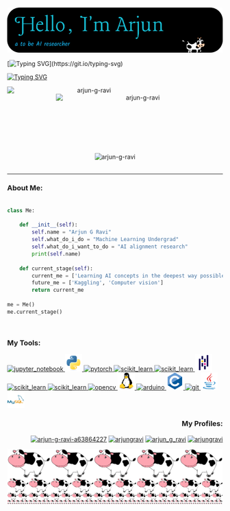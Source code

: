 ![MasterHead](https://raw.githubusercontent.com/Arjun-G-Ravi/Arjun-G-Ravi/main/new_image.png)

[![Typing SVG](https://readme-typing-svg.demolab.com?font=Fira+Code&size=25&duration=3000&pause=100000&center=false&vCenter=true&width=900&height=50&lines=I'm+in+love+with+.+.+.)](https://git.io/typing-svg)

[![Typing SVG](https://readme-typing-svg.demolab.com?font=Fira+Code&size=40&duration=3000&pause=1000&center=true&vCenter=true&width=900&height=50&lines=Machine+Learning;Deep+Learning;AI+Alignment;Leetcoding;Robotics;Distance+Running;Cows;Large+Language+Models;Artificial+Intelligence)](https://git.io/typing-svg)

<p align=center>
  <div align=center>
    <a  title="Go to Source">
      <img align="left" width=390 src="https://github-readme-streak-stats.herokuapp.com/?user=arjun-g-ravi&theme=react" alt="arjun-g-ravi" />
    </a>
    <a  title="Go to Source">
      <img align="right" width=390 src="https://github-readme-stats.vercel.app/api?username=arjun-g-ravi&show_icons=true&theme=react&locale=en&include_all_commits=true" alt="arjun-g-ravi" />
    </a>
  </div>
  <br><br><br><br><br><br><br><br><br>
  <div align=center>
    <a>
      <img width=325 align="center" src="https://github-readme-stats.vercel.app/api/top-langs?username=arjun-g-ravi&show_icons=true&locale=en&theme=react" alt="arjun-g-ravi" />
    </a>
  </div>
  <br>
</p>
<hr>


<h3 align="left">About Me:</h3>

```python

class Me:

    def __init__(self):
        self.name = "Arjun G Ravi"
        self.what_do_i_do = "Machine Learning Undergrad"
        self.what_do_i_want_to_do = "AI alignment research"
        print(self.name)

    def current_stage(self):
        current_me = ['Learning AI concepts in the deepest way possible - focused on NLP','Finetuning LLMs','Leetcoding']
        future_me = ['Kaggling', 'Computer vision']
        return current_me
    
me = Me()
me.current_stage()

```
<br>

<h3 align="left">My Tools:</h3>
<p align="left"> 
<a href="https://jupyter.org/" target="_blank" rel="noreferrer"> <img src="https://jupyter.org/assets/homepage/main-logo.svg" alt="jupyter_notebook" width="40" height="40"/> </a> 
<a href="https://www.python.org" target="_blank" rel="noreferrer"> <img src="https://raw.githubusercontent.com/devicons/devicon/master/icons/python/python-original.svg" alt="python" width="40" height="40"/> </a> 
<a href="https://pytorch.org/" target="_blank" rel="noreferrer"> <img src="https://www.vectorlogo.zone/logos/pytorch/pytorch-icon.svg" alt="pytorch" width="40" height="40"/> </a> 
<a href="https://huggingface.co/" target="_blank" rel="noreferrer"> <img src="https://huggingface.co/front/assets/huggingface_logo-noborder.svg" alt="scikit_learn" width="40" height="40"/> </a> 
<a href="https://numpy.org/" target="_blank" rel="noreferrer"> <img src="https://numpy.org/images/logo.svg" alt="scikit_learn" width="40" height="40"/> </a>
<a href="https://pandas.pydata.org/" target="_blank" rel="noreferrer"> <img src="https://raw.githubusercontent.com/devicons/devicon/2ae2a900d2f041da66e950e4d48052658d850630/icons/pandas/pandas-original.svg" alt="pandas" width="40" height="40"/> </a> 
<a href="https://scikit-learn.org/" target="_blank" rel="noreferrer"> <img src="https://upload.wikimedia.org/wikipedia/commons/0/05/Scikit_learn_logo_small.svg" alt="scikit_learn" width="40" height="40"/> </a>
<a href="https://matplotlib.org/" target="_blank" rel="noreferrer"> <img src="https://matplotlib.org/_static/images/documentation.svg" alt="scikit_learn" width="40" height="40"/> </a>
<a href="https://opencv.org/" target="_blank" rel="noreferrer"> <img src="https://www.vectorlogo.zone/logos/opencv/opencv-icon.svg" alt="opencv" width="40" height="40"/> </a> 
<a href="https://www.linux.org/" target="_blank" rel="noreferrer"> <img src="https://raw.githubusercontent.com/devicons/devicon/master/icons/linux/linux-original.svg" alt="linux" width="40" height="40"/> </a> 
<a href="https://www.arduino.cc/" target="_blank" rel="noreferrer"> <img src="https://cdn.worldvectorlogo.com/logos/arduino-1.svg" alt="arduino" width="40" height="40"/> </a> 
<a href="https://www.cprogramming.com/" target="_blank" rel="noreferrer"> <img src="https://raw.githubusercontent.com/devicons/devicon/master/icons/c/c-original.svg" alt="c" width="40" height="40"/> </a> 
<a href="https://git-scm.com/" target="_blank" rel="noreferrer"> <img src="https://www.vectorlogo.zone/logos/git-scm/git-scm-icon.svg" alt="git" width="40" height="40"/> </a> 
<a href="https://www.java.com" target="_blank" rel="noreferrer"> <img src="https://raw.githubusercontent.com/devicons/devicon/master/icons/java/java-original.svg" alt="java" width="40" height="40"/> </a> 
<a href="https://www.mysql.com/" target="_blank" rel="noreferrer"> <img src="https://raw.githubusercontent.com/devicons/devicon/master/icons/mysql/mysql-original-wordmark.svg" alt="mysql" width="40" height="40"/> </a> 
</p>

<h3 align="right">My Profiles:</h3>
<p align="right">
<a href="https://linkedin.com/in/arjun-g-ravi-a63864227" target="blank"><img align="center" src="https://raw.githubusercontent.com/rahuldkjain/github-profile-readme-generator/master/src/images/icons/Social/linked-in-alt.svg" alt="arjun-g-ravi-a63864227" height="30" width="40" /></a>
<a href="https://kaggle.com/arjungravi" target="blank"><img align="center" src="https://raw.githubusercontent.com/rahuldkjain/github-profile-readme-generator/master/src/images/icons/Social/kaggle.svg" alt="arjungravi" height="30" width="40" /></a>
<a href="https://www.leetcode.com/arjun_g_ravi" target="blank"><img align="center" src="https://raw.githubusercontent.com/rahuldkjain/github-profile-readme-generator/master/src/images/icons/Social/leet-code.svg" alt="arjun_g_ravi" height="30" width="40" /></a>
<a href="https://huggingface.co/Arjun-G-Ravi" target="blank"><img align="center" src="https://huggingface.co/front/assets/huggingface_logo-noborder.svg" alt="arjungravi" height="40" width="40" /></a>
</p>



<!-- Cows -->
<img align="left" src="https://github.com/Arjun-G-Ravi/Arjun-G-Ravi/blob/main/Za9e.gif" alt="Metrics" width="20%">
<img align="left" src="https://github.com/Arjun-G-Ravi/Arjun-G-Ravi/blob/main/Za9e.gif" alt="Metrics" width="20%">
<img align="left" src="https://github.com/Arjun-G-Ravi/Arjun-G-Ravi/blob/main/Za9e.gif" alt="Metrics" width="20%">
<img align="left" src="https://github.com/Arjun-G-Ravi/Arjun-G-Ravi/blob/main/Za9e.gif" alt="Metrics" width="20%">
<img align="left" src="https://github.com/Arjun-G-Ravi/Arjun-G-Ravi/blob/main/Za9e.gif" alt="Metrics" width="20%">

<img align="left" src="https://github.com/Arjun-G-Ravi/Arjun-G-Ravi/blob/main/Za9e.gif" alt="Metrics" width="10%">
<img align="left" src="https://github.com/Arjun-G-Ravi/Arjun-G-Ravi/blob/main/Za9e.gif" alt="Metrics" width="10%">
<img align="left" src="https://github.com/Arjun-G-Ravi/Arjun-G-Ravi/blob/main/Za9e.gif" alt="Metrics" width="10%">
<img align="left" src="https://github.com/Arjun-G-Ravi/Arjun-G-Ravi/blob/main/Za9e.gif" alt="Metrics" width="10%">
<img align="left" src="https://github.com/Arjun-G-Ravi/Arjun-G-Ravi/blob/main/Za9e.gif" alt="Metrics" width="10%">
<img align="left" src="https://github.com/Arjun-G-Ravi/Arjun-G-Ravi/blob/main/Za9e.gif" alt="Metrics" width="10%">
<img align="left" src="https://github.com/Arjun-G-Ravi/Arjun-G-Ravi/blob/main/Za9e.gif" alt="Metrics" width="10%">
<img align="left" src="https://github.com/Arjun-G-Ravi/Arjun-G-Ravi/blob/main/Za9e.gif" alt="Metrics" width="10%">
<img align="left" src="https://github.com/Arjun-G-Ravi/Arjun-G-Ravi/blob/main/Za9e.gif" alt="Metrics" width="10%">
<img align="left" src="https://github.com/Arjun-G-Ravi/Arjun-G-Ravi/blob/main/Za9e.gif" alt="Metrics" width="10%">

<img align="left" src="https://github.com/Arjun-G-Ravi/Arjun-G-Ravi/blob/main/Za9e.gif" alt="Metrics" width="5%">
<img align="left" src="https://github.com/Arjun-G-Ravi/Arjun-G-Ravi/blob/main/Za9e.gif" alt="Metrics" width="5%">
<img align="left" src="https://github.com/Arjun-G-Ravi/Arjun-G-Ravi/blob/main/Za9e.gif" alt="Metrics" width="5%">
<img align="left" src="https://github.com/Arjun-G-Ravi/Arjun-G-Ravi/blob/main/Za9e.gif" alt="Metrics" width="5%">
<img align="left" src="https://github.com/Arjun-G-Ravi/Arjun-G-Ravi/blob/main/Za9e.gif" alt="Metrics" width="5%">
<img align="left" src="https://github.com/Arjun-G-Ravi/Arjun-G-Ravi/blob/main/Za9e.gif" alt="Metrics" width="5%">
<img align="left" src="https://github.com/Arjun-G-Ravi/Arjun-G-Ravi/blob/main/Za9e.gif" alt="Metrics" width="5%">
<img align="left" src="https://github.com/Arjun-G-Ravi/Arjun-G-Ravi/blob/main/Za9e.gif" alt="Metrics" width="5%">
<img align="left" src="https://github.com/Arjun-G-Ravi/Arjun-G-Ravi/blob/main/Za9e.gif" alt="Metrics" width="5%">
<img align="left" src="https://github.com/Arjun-G-Ravi/Arjun-G-Ravi/blob/main/Za9e.gif" alt="Metrics" width="5%">
<img align="left" src="https://github.com/Arjun-G-Ravi/Arjun-G-Ravi/blob/main/Za9e.gif" alt="Metrics" width="5%">
<img align="left" src="https://github.com/Arjun-G-Ravi/Arjun-G-Ravi/blob/main/Za9e.gif" alt="Metrics" width="5%">
<img align="left" src="https://github.com/Arjun-G-Ravi/Arjun-G-Ravi/blob/main/Za9e.gif" alt="Metrics" width="5%">
<img align="left" src="https://github.com/Arjun-G-Ravi/Arjun-G-Ravi/blob/main/Za9e.gif" alt="Metrics" width="5%">
<img align="left" src="https://github.com/Arjun-G-Ravi/Arjun-G-Ravi/blob/main/Za9e.gif" alt="Metrics" width="5%">
<img align="left" src="https://github.com/Arjun-G-Ravi/Arjun-G-Ravi/blob/main/Za9e.gif" alt="Metrics" width="5%">
<img align="left" src="https://github.com/Arjun-G-Ravi/Arjun-G-Ravi/blob/main/Za9e.gif" alt="Metrics" width="5%">
<img align="left" src="https://github.com/Arjun-G-Ravi/Arjun-G-Ravi/blob/main/Za9e.gif" alt="Metrics" width="5%">
<img align="left" src="https://github.com/Arjun-G-Ravi/Arjun-G-Ravi/blob/main/Za9e.gif" alt="Metrics" width="5%">
<img align="left" src="https://github.com/Arjun-G-Ravi/Arjun-G-Ravi/blob/main/Za9e.gif" alt="Metrics" width="5%">

<img align="left" src="https://github.com/Arjun-G-Ravi/Arjun-G-Ravi/blob/main/Za9e.gif" alt="Metrics" width="2%">
<img align="left" src="https://github.com/Arjun-G-Ravi/Arjun-G-Ravi/blob/main/Za9e.gif" alt="Metrics" width="2%">
<img align="left" src="https://github.com/Arjun-G-Ravi/Arjun-G-Ravi/blob/main/Za9e.gif" alt="Metrics" width="2%">
<img align="left" src="https://github.com/Arjun-G-Ravi/Arjun-G-Ravi/blob/main/Za9e.gif" alt="Metrics" width="2%">
<img align="left" src="https://github.com/Arjun-G-Ravi/Arjun-G-Ravi/blob/main/Za9e.gif" alt="Metrics" width="2%">
<img align="left" src="https://github.com/Arjun-G-Ravi/Arjun-G-Ravi/blob/main/Za9e.gif" alt="Metrics" width="2%">
<img align="left" src="https://github.com/Arjun-G-Ravi/Arjun-G-Ravi/blob/main/Za9e.gif" alt="Metrics" width="2%">
<img align="left" src="https://github.com/Arjun-G-Ravi/Arjun-G-Ravi/blob/main/Za9e.gif" alt="Metrics" width="2%">
<img align="left" src="https://github.com/Arjun-G-Ravi/Arjun-G-Ravi/blob/main/Za9e.gif" alt="Metrics" width="2%">
<img align="left" src="https://github.com/Arjun-G-Ravi/Arjun-G-Ravi/blob/main/Za9e.gif" alt="Metrics" width="2%">
<img align="left" src="https://github.com/Arjun-G-Ravi/Arjun-G-Ravi/blob/main/Za9e.gif" alt="Metrics" width="2%">
<img align="left" src="https://github.com/Arjun-G-Ravi/Arjun-G-Ravi/blob/main/Za9e.gif" alt="Metrics" width="2%">
<img align="left" src="https://github.com/Arjun-G-Ravi/Arjun-G-Ravi/blob/main/Za9e.gif" alt="Metrics" width="2%">
<img align="left" src="https://github.com/Arjun-G-Ravi/Arjun-G-Ravi/blob/main/Za9e.gif" alt="Metrics" width="2%">
<img align="left" src="https://github.com/Arjun-G-Ravi/Arjun-G-Ravi/blob/main/Za9e.gif" alt="Metrics" width="2%">
<img align="left" src="https://github.com/Arjun-G-Ravi/Arjun-G-Ravi/blob/main/Za9e.gif" alt="Metrics" width="2%">
<img align="left" src="https://github.com/Arjun-G-Ravi/Arjun-G-Ravi/blob/main/Za9e.gif" alt="Metrics" width="2%">
<img align="left" src="https://github.com/Arjun-G-Ravi/Arjun-G-Ravi/blob/main/Za9e.gif" alt="Metrics" width="2%">
<img align="left" src="https://github.com/Arjun-G-Ravi/Arjun-G-Ravi/blob/main/Za9e.gif" alt="Metrics" width="2%">
<img align="left" src="https://github.com/Arjun-G-Ravi/Arjun-G-Ravi/blob/main/Za9e.gif" alt="Metrics" width="2%">
<img align="left" src="https://github.com/Arjun-G-Ravi/Arjun-G-Ravi/blob/main/Za9e.gif" alt="Metrics" width="2%">
<img align="left" src="https://github.com/Arjun-G-Ravi/Arjun-G-Ravi/blob/main/Za9e.gif" alt="Metrics" width="2%">
<img align="left" src="https://github.com/Arjun-G-Ravi/Arjun-G-Ravi/blob/main/Za9e.gif" alt="Metrics" width="2%">
<img align="left" src="https://github.com/Arjun-G-Ravi/Arjun-G-Ravi/blob/main/Za9e.gif" alt="Metrics" width="2%">
<img align="left" src="https://github.com/Arjun-G-Ravi/Arjun-G-Ravi/blob/main/Za9e.gif" alt="Metrics" width="2%">
<img align="left" src="https://github.com/Arjun-G-Ravi/Arjun-G-Ravi/blob/main/Za9e.gif" alt="Metrics" width="2%">
<img align="left" src="https://github.com/Arjun-G-Ravi/Arjun-G-Ravi/blob/main/Za9e.gif" alt="Metrics" width="2%">
<img align="left" src="https://github.com/Arjun-G-Ravi/Arjun-G-Ravi/blob/main/Za9e.gif" alt="Metrics" width="2%">
<img align="left" src="https://github.com/Arjun-G-Ravi/Arjun-G-Ravi/blob/main/Za9e.gif" alt="Metrics" width="2%">
<img align="left" src="https://github.com/Arjun-G-Ravi/Arjun-G-Ravi/blob/main/Za9e.gif" alt="Metrics" width="2%">
<img align="left" src="https://github.com/Arjun-G-Ravi/Arjun-G-Ravi/blob/main/Za9e.gif" alt="Metrics" width="2%">
<img align="left" src="https://github.com/Arjun-G-Ravi/Arjun-G-Ravi/blob/main/Za9e.gif" alt="Metrics" width="2%">
<img align="left" src="https://github.com/Arjun-G-Ravi/Arjun-G-Ravi/blob/main/Za9e.gif" alt="Metrics" width="2%">
<img align="left" src="https://github.com/Arjun-G-Ravi/Arjun-G-Ravi/blob/main/Za9e.gif" alt="Metrics" width="2%">
<img align="left" src="https://github.com/Arjun-G-Ravi/Arjun-G-Ravi/blob/main/Za9e.gif" alt="Metrics" width="2%">
<img align="left" src="https://github.com/Arjun-G-Ravi/Arjun-G-Ravi/blob/main/Za9e.gif" alt="Metrics" width="2%">
<img align="left" src="https://github.com/Arjun-G-Ravi/Arjun-G-Ravi/blob/main/Za9e.gif" alt="Metrics" width="2%">
<img align="left" src="https://github.com/Arjun-G-Ravi/Arjun-G-Ravi/blob/main/Za9e.gif" alt="Metrics" width="2%">
<img align="left" src="https://github.com/Arjun-G-Ravi/Arjun-G-Ravi/blob/main/Za9e.gif" alt="Metrics" width="2%">
<img align="left" src="https://github.com/Arjun-G-Ravi/Arjun-G-Ravi/blob/main/Za9e.gif" alt="Metrics" width="2%">
<img align="left" src="https://github.com/Arjun-G-Ravi/Arjun-G-Ravi/blob/main/Za9e.gif" alt="Metrics" width="2%">
<img align="left" src="https://github.com/Arjun-G-Ravi/Arjun-G-Ravi/blob/main/Za9e.gif" alt="Metrics" width="2%">
<img align="left" src="https://github.com/Arjun-G-Ravi/Arjun-G-Ravi/blob/main/Za9e.gif" alt="Metrics" width="2%">
<img align="left" src="https://github.com/Arjun-G-Ravi/Arjun-G-Ravi/blob/main/Za9e.gif" alt="Metrics" width="2%">
<img align="left" src="https://github.com/Arjun-G-Ravi/Arjun-G-Ravi/blob/main/Za9e.gif" alt="Metrics" width="2%">
<img align="left" src="https://github.com/Arjun-G-Ravi/Arjun-G-Ravi/blob/main/Za9e.gif" alt="Metrics" width="2%">
<img align="left" src="https://github.com/Arjun-G-Ravi/Arjun-G-Ravi/blob/main/Za9e.gif" alt="Metrics" width="2%">
<img align="left" src="https://github.com/Arjun-G-Ravi/Arjun-G-Ravi/blob/main/Za9e.gif" alt="Metrics" width="2%">
<img align="left" src="https://github.com/Arjun-G-Ravi/Arjun-G-Ravi/blob/main/Za9e.gif" alt="Metrics" width="2%">
<img align="left" src="https://github.com/Arjun-G-Ravi/Arjun-G-Ravi/blob/main/Za9e.gif" alt="Metrics" width="2%">

<img align="left" src="https://github.com/Arjun-G-Ravi/Arjun-G-Ravi/blob/main/Za9e.gif" alt="Metrics" width="1%">
<img align="left" src="https://github.com/Arjun-G-Ravi/Arjun-G-Ravi/blob/main/Za9e.gif" alt="Metrics" width="1%">
<img align="left" src="https://github.com/Arjun-G-Ravi/Arjun-G-Ravi/blob/main/Za9e.gif" alt="Metrics" width="1%">
<img align="left" src="https://github.com/Arjun-G-Ravi/Arjun-G-Ravi/blob/main/Za9e.gif" alt="Metrics" width="1%">
<img align="left" src="https://github.com/Arjun-G-Ravi/Arjun-G-Ravi/blob/main/Za9e.gif" alt="Metrics" width="1%">
<img align="left" src="https://github.com/Arjun-G-Ravi/Arjun-G-Ravi/blob/main/Za9e.gif" alt="Metrics" width="1%">
<img align="left" src="https://github.com/Arjun-G-Ravi/Arjun-G-Ravi/blob/main/Za9e.gif" alt="Metrics" width="1%">
<img align="left" src="https://github.com/Arjun-G-Ravi/Arjun-G-Ravi/blob/main/Za9e.gif" alt="Metrics" width="1%">
<img align="left" src="https://github.com/Arjun-G-Ravi/Arjun-G-Ravi/blob/main/Za9e.gif" alt="Metrics" width="1%">
<img align="left" src="https://github.com/Arjun-G-Ravi/Arjun-G-Ravi/blob/main/Za9e.gif" alt="Metrics" width="1%">
<img align="left" src="https://github.com/Arjun-G-Ravi/Arjun-G-Ravi/blob/main/Za9e.gif" alt="Metrics" width="1%">
<img align="left" src="https://github.com/Arjun-G-Ravi/Arjun-G-Ravi/blob/main/Za9e.gif" alt="Metrics" width="1%">
<img align="left" src="https://github.com/Arjun-G-Ravi/Arjun-G-Ravi/blob/main/Za9e.gif" alt="Metrics" width="1%">
<img align="left" src="https://github.com/Arjun-G-Ravi/Arjun-G-Ravi/blob/main/Za9e.gif" alt="Metrics" width="1%">
<img align="left" src="https://github.com/Arjun-G-Ravi/Arjun-G-Ravi/blob/main/Za9e.gif" alt="Metrics" width="1%">
<img align="left" src="https://github.com/Arjun-G-Ravi/Arjun-G-Ravi/blob/main/Za9e.gif" alt="Metrics" width="1%">
<img align="left" src="https://github.com/Arjun-G-Ravi/Arjun-G-Ravi/blob/main/Za9e.gif" alt="Metrics" width="1%">
<img align="left" src="https://github.com/Arjun-G-Ravi/Arjun-G-Ravi/blob/main/Za9e.gif" alt="Metrics" width="1%">
<img align="left" src="https://github.com/Arjun-G-Ravi/Arjun-G-Ravi/blob/main/Za9e.gif" alt="Metrics" width="1%">
<img align="left" src="https://github.com/Arjun-G-Ravi/Arjun-G-Ravi/blob/main/Za9e.gif" alt="Metrics" width="1%">
<img align="left" src="https://github.com/Arjun-G-Ravi/Arjun-G-Ravi/blob/main/Za9e.gif" alt="Metrics" width="1%">
<img align="left" src="https://github.com/Arjun-G-Ravi/Arjun-G-Ravi/blob/main/Za9e.gif" alt="Metrics" width="1%">
<img align="left" src="https://github.com/Arjun-G-Ravi/Arjun-G-Ravi/blob/main/Za9e.gif" alt="Metrics" width="1%">
<img align="left" src="https://github.com/Arjun-G-Ravi/Arjun-G-Ravi/blob/main/Za9e.gif" alt="Metrics" width="1%">
<img align="left" src="https://github.com/Arjun-G-Ravi/Arjun-G-Ravi/blob/main/Za9e.gif" alt="Metrics" width="1%">
<img align="left" src="https://github.com/Arjun-G-Ravi/Arjun-G-Ravi/blob/main/Za9e.gif" alt="Metrics" width="1%">
<img align="left" src="https://github.com/Arjun-G-Ravi/Arjun-G-Ravi/blob/main/Za9e.gif" alt="Metrics" width="1%">
<img align="left" src="https://github.com/Arjun-G-Ravi/Arjun-G-Ravi/blob/main/Za9e.gif" alt="Metrics" width="1%">
<img align="left" src="https://github.com/Arjun-G-Ravi/Arjun-G-Ravi/blob/main/Za9e.gif" alt="Metrics" width="1%">
<img align="left" src="https://github.com/Arjun-G-Ravi/Arjun-G-Ravi/blob/main/Za9e.gif" alt="Metrics" width="1%">
<img align="left" src="https://github.com/Arjun-G-Ravi/Arjun-G-Ravi/blob/main/Za9e.gif" alt="Metrics" width="1%">
<img align="left" src="https://github.com/Arjun-G-Ravi/Arjun-G-Ravi/blob/main/Za9e.gif" alt="Metrics" width="1%">
<img align="left" src="https://github.com/Arjun-G-Ravi/Arjun-G-Ravi/blob/main/Za9e.gif" alt="Metrics" width="1%">
<img align="left" src="https://github.com/Arjun-G-Ravi/Arjun-G-Ravi/blob/main/Za9e.gif" alt="Metrics" width="1%">
<img align="left" src="https://github.com/Arjun-G-Ravi/Arjun-G-Ravi/blob/main/Za9e.gif" alt="Metrics" width="1%">
<img align="left" src="https://github.com/Arjun-G-Ravi/Arjun-G-Ravi/blob/main/Za9e.gif" alt="Metrics" width="1%">
<img align="left" src="https://github.com/Arjun-G-Ravi/Arjun-G-Ravi/blob/main/Za9e.gif" alt="Metrics" width="1%">
<img align="left" src="https://github.com/Arjun-G-Ravi/Arjun-G-Ravi/blob/main/Za9e.gif" alt="Metrics" width="1%">
<img align="left" src="https://github.com/Arjun-G-Ravi/Arjun-G-Ravi/blob/main/Za9e.gif" alt="Metrics" width="1%">
<img align="left" src="https://github.com/Arjun-G-Ravi/Arjun-G-Ravi/blob/main/Za9e.gif" alt="Metrics" width="1%">
<img align="left" src="https://github.com/Arjun-G-Ravi/Arjun-G-Ravi/blob/main/Za9e.gif" alt="Metrics" width="1%">
<img align="left" src="https://github.com/Arjun-G-Ravi/Arjun-G-Ravi/blob/main/Za9e.gif" alt="Metrics" width="1%">
<img align="left" src="https://github.com/Arjun-G-Ravi/Arjun-G-Ravi/blob/main/Za9e.gif" alt="Metrics" width="1%">
<img align="left" src="https://github.com/Arjun-G-Ravi/Arjun-G-Ravi/blob/main/Za9e.gif" alt="Metrics" width="1%">
<img align="left" src="https://github.com/Arjun-G-Ravi/Arjun-G-Ravi/blob/main/Za9e.gif" alt="Metrics" width="1%">
<img align="left" src="https://github.com/Arjun-G-Ravi/Arjun-G-Ravi/blob/main/Za9e.gif" alt="Metrics" width="1%">
<img align="left" src="https://github.com/Arjun-G-Ravi/Arjun-G-Ravi/blob/main/Za9e.gif" alt="Metrics" width="1%">
<img align="left" src="https://github.com/Arjun-G-Ravi/Arjun-G-Ravi/blob/main/Za9e.gif" alt="Metrics" width="1%">
<img align="left" src="https://github.com/Arjun-G-Ravi/Arjun-G-Ravi/blob/main/Za9e.gif" alt="Metrics" width="1%">
<img align="left" src="https://github.com/Arjun-G-Ravi/Arjun-G-Ravi/blob/main/Za9e.gif" alt="Metrics" width="1%">
<img align="left" src="https://github.com/Arjun-G-Ravi/Arjun-G-Ravi/blob/main/Za9e.gif" alt="Metrics" width="1%">
<img align="left" src="https://github.com/Arjun-G-Ravi/Arjun-G-Ravi/blob/main/Za9e.gif" alt="Metrics" width="1%">
<img align="left" src="https://github.com/Arjun-G-Ravi/Arjun-G-Ravi/blob/main/Za9e.gif" alt="Metrics" width="1%">
<img align="left" src="https://github.com/Arjun-G-Ravi/Arjun-G-Ravi/blob/main/Za9e.gif" alt="Metrics" width="1%">
<img align="left" src="https://github.com/Arjun-G-Ravi/Arjun-G-Ravi/blob/main/Za9e.gif" alt="Metrics" width="1%">
<img align="left" src="https://github.com/Arjun-G-Ravi/Arjun-G-Ravi/blob/main/Za9e.gif" alt="Metrics" width="1%">
<img align="left" src="https://github.com/Arjun-G-Ravi/Arjun-G-Ravi/blob/main/Za9e.gif" alt="Metrics" width="1%">
<img align="left" src="https://github.com/Arjun-G-Ravi/Arjun-G-Ravi/blob/main/Za9e.gif" alt="Metrics" width="1%">
<img align="left" src="https://github.com/Arjun-G-Ravi/Arjun-G-Ravi/blob/main/Za9e.gif" alt="Metrics" width="1%">
<img align="left" src="https://github.com/Arjun-G-Ravi/Arjun-G-Ravi/blob/main/Za9e.gif" alt="Metrics" width="1%">
<img align="left" src="https://github.com/Arjun-G-Ravi/Arjun-G-Ravi/blob/main/Za9e.gif" alt="Metrics" width="1%">
<img align="left" src="https://github.com/Arjun-G-Ravi/Arjun-G-Ravi/blob/main/Za9e.gif" alt="Metrics" width="1%">
<img align="left" src="https://github.com/Arjun-G-Ravi/Arjun-G-Ravi/blob/main/Za9e.gif" alt="Metrics" width="1%">
<img align="left" src="https://github.com/Arjun-G-Ravi/Arjun-G-Ravi/blob/main/Za9e.gif" alt="Metrics" width="1%">
<img align="left" src="https://github.com/Arjun-G-Ravi/Arjun-G-Ravi/blob/main/Za9e.gif" alt="Metrics" width="1%">
<img align="left" src="https://github.com/Arjun-G-Ravi/Arjun-G-Ravi/blob/main/Za9e.gif" alt="Metrics" width="1%">
<img align="left" src="https://github.com/Arjun-G-Ravi/Arjun-G-Ravi/blob/main/Za9e.gif" alt="Metrics" width="1%">
<img align="left" src="https://github.com/Arjun-G-Ravi/Arjun-G-Ravi/blob/main/Za9e.gif" alt="Metrics" width="1%">
<img align="left" src="https://github.com/Arjun-G-Ravi/Arjun-G-Ravi/blob/main/Za9e.gif" alt="Metrics" width="1%">
<img align="left" src="https://github.com/Arjun-G-Ravi/Arjun-G-Ravi/blob/main/Za9e.gif" alt="Metrics" width="1%">
<img align="left" src="https://github.com/Arjun-G-Ravi/Arjun-G-Ravi/blob/main/Za9e.gif" alt="Metrics" width="1%">
<img align="left" src="https://github.com/Arjun-G-Ravi/Arjun-G-Ravi/blob/main/Za9e.gif" alt="Metrics" width="1%">
<img align="left" src="https://github.com/Arjun-G-Ravi/Arjun-G-Ravi/blob/main/Za9e.gif" alt="Metrics" width="1%">
<img align="left" src="https://github.com/Arjun-G-Ravi/Arjun-G-Ravi/blob/main/Za9e.gif" alt="Metrics" width="1%">
<img align="left" src="https://github.com/Arjun-G-Ravi/Arjun-G-Ravi/blob/main/Za9e.gif" alt="Metrics" width="1%">
<img align="left" src="https://github.com/Arjun-G-Ravi/Arjun-G-Ravi/blob/main/Za9e.gif" alt="Metrics" width="1%">
<img align="left" src="https://github.com/Arjun-G-Ravi/Arjun-G-Ravi/blob/main/Za9e.gif" alt="Metrics" width="1%">
<img align="left" src="https://github.com/Arjun-G-Ravi/Arjun-G-Ravi/blob/main/Za9e.gif" alt="Metrics" width="1%">
<img align="left" src="https://github.com/Arjun-G-Ravi/Arjun-G-Ravi/blob/main/Za9e.gif" alt="Metrics" width="1%">
<img align="left" src="https://github.com/Arjun-G-Ravi/Arjun-G-Ravi/blob/main/Za9e.gif" alt="Metrics" width="1%">
<img align="left" src="https://github.com/Arjun-G-Ravi/Arjun-G-Ravi/blob/main/Za9e.gif" alt="Metrics" width="1%">
<img align="left" src="https://github.com/Arjun-G-Ravi/Arjun-G-Ravi/blob/main/Za9e.gif" alt="Metrics" width="1%">
<img align="left" src="https://github.com/Arjun-G-Ravi/Arjun-G-Ravi/blob/main/Za9e.gif" alt="Metrics" width="1%">
<img align="left" src="https://github.com/Arjun-G-Ravi/Arjun-G-Ravi/blob/main/Za9e.gif" alt="Metrics" width="1%">
<img align="left" src="https://github.com/Arjun-G-Ravi/Arjun-G-Ravi/blob/main/Za9e.gif" alt="Metrics" width="1%">
<img align="left" src="https://github.com/Arjun-G-Ravi/Arjun-G-Ravi/blob/main/Za9e.gif" alt="Metrics" width="1%">
<img align="left" src="https://github.com/Arjun-G-Ravi/Arjun-G-Ravi/blob/main/Za9e.gif" alt="Metrics" width="1%">
<img align="left" src="https://github.com/Arjun-G-Ravi/Arjun-G-Ravi/blob/main/Za9e.gif" alt="Metrics" width="1%">
<img align="left" src="https://github.com/Arjun-G-Ravi/Arjun-G-Ravi/blob/main/Za9e.gif" alt="Metrics" width="1%">
<img align="left" src="https://github.com/Arjun-G-Ravi/Arjun-G-Ravi/blob/main/Za9e.gif" alt="Metrics" width="1%">
<img align="left" src="https://github.com/Arjun-G-Ravi/Arjun-G-Ravi/blob/main/Za9e.gif" alt="Metrics" width="1%">
<img align="left" src="https://github.com/Arjun-G-Ravi/Arjun-G-Ravi/blob/main/Za9e.gif" alt="Metrics" width="1%">
<img align="left" src="https://github.com/Arjun-G-Ravi/Arjun-G-Ravi/blob/main/Za9e.gif" alt="Metrics" width="1%">
<img align="left" src="https://github.com/Arjun-G-Ravi/Arjun-G-Ravi/blob/main/Za9e.gif" alt="Metrics" width="1%">
<img align="left" src="https://github.com/Arjun-G-Ravi/Arjun-G-Ravi/blob/main/Za9e.gif" alt="Metrics" width="1%">
<img align="left" src="https://github.com/Arjun-G-Ravi/Arjun-G-Ravi/blob/main/Za9e.gif" alt="Metrics" width="1%">
<img align="left" src="https://github.com/Arjun-G-Ravi/Arjun-G-Ravi/blob/main/Za9e.gif" alt="Metrics" width="1%">
<img align="left" src="https://github.com/Arjun-G-Ravi/Arjun-G-Ravi/blob/main/Za9e.gif" alt="Metrics" width="1%">
<img align="left" src="https://github.com/Arjun-G-Ravi/Arjun-G-Ravi/blob/main/Za9e.gif" alt="Metrics" width="1%">
<img align="left" src="https://github.com/Arjun-G-Ravi/Arjun-G-Ravi/blob/main/Za9e.gif" alt="Metrics" width="1%">



